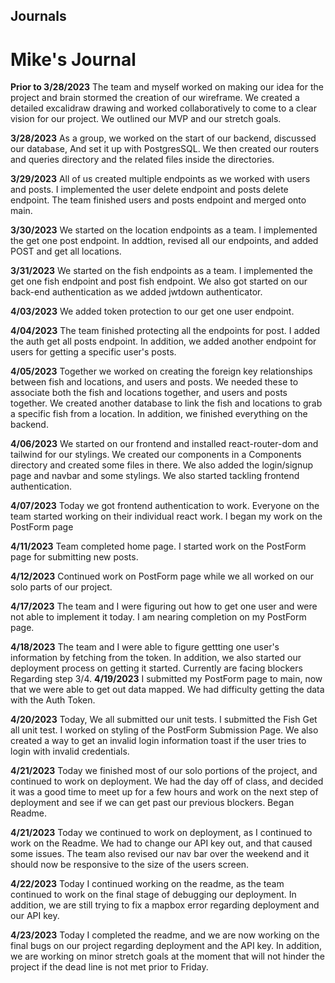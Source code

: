 ## Journals

# Mike's Journal

**Prior to 3/28/2023**
The team and myself worked on making our idea for the project and brain stormed the creation of our wireframe. We created a detailed excalidraw drawing and worked collaboratively to come to a clear vision for our project. We outlined our MVP and our stretch goals.

**3/28/2023**
As a group, we worked on the start of our backend, discussed our database, And set it up with PostgresSQL. We then created our routers and queries directory and the related files inside the directories.

**3/29/2023**
All of us created multiple endpoints as we worked with users and posts.
I implemented the user delete endpoint and posts delete endpoint.
The team finished users and posts endpoint and merged onto main.

**3/30/2023**
We started on the location endpoints as a team.
I implemented the get one post endpoint. In addtion, revised all our endpoints, and added POST
and get all locations.

**3/31/2023**
We started on the fish endpoints as a team.
I implemented the get one fish endpoint and post fish endpoint.
We also got started on our back-end authentication as we added jwtdown authenticator.

**4/03/2023**
We added token protection to our get one user endpoint.

**4/04/2023**
The team finished protecting all the endpoints for post.
I added the auth get all posts endpoint.
In addition, we added another endpoint for users for
getting a specific user's posts.

**4/05/2023**
Together we worked on creating the foreign key relationships between fish and locations, and users and posts.
We needed these to associate both the fish and locations together, and
users and posts together. We created another database to link the fish and locations to
grab a specific fish from a location.
In addition, we finished everything on the backend.

**4/06/2023**
We started on our frontend and installed react-router-dom and tailwind for our stylings. We created our components in a Components directory and created some files in there. We also added the login/signup page and navbar and some stylings.
We also started tackling frontend authentication.

**4/07/2023**
Today we got frontend authentication to work. Everyone on the team started working on their individual react work. I began my
work on the PostForm page

**4/11/2023**
Team completed home page. I started work on the PostForm page for submitting new posts.

**4/12/2023**
Continued work on PostForm page while we all worked on our solo parts of our project.

**4/17/2023**
The team and I were figuring out how to get one user and were not able to implement it today.
I am nearing completion on my PostForm page.

**4/18/2023**
The team and I were able to figure gettting one user's information by fetching from the token.
In addition, we also started our deployment process on getting it started. Currently are facing blockers
Regarding step 3/4.
**4/19/2023**
I submitted my PostForm page to main, now that we were able to get out data mapped. We had difficulty getting the data
with the Auth Token.

**4/20/2023**
Today, We all submitted our unit tests.
I submitted the Fish Get all unit test.
I worked on styling of the PostForm Submission Page.
We also created a way to get an invalid login information toast if the user tries to login with invalid credentials.

**4/21/2023**
Today we finished most of our solo portions of the project, and continued to work on deployment.
We had the day off of class, and decided it was a good time to meet up for a few hours and work on the next step of deployment
and see if we can get past our previous blockers. Began Readme.

**4/21/2023**
Today we continued to work on deployment, as I continued to work on the Readme. We had to change our API key out, and that caused some issues. The team also revised our nav bar over the weekend and it should now be responsive to the size of the users screen.

**4/22/2023**
Today I continued working on the readme, as the team continued to work on the final stage of debugging our deployment.
In addition, we are still trying to fix a mapbox error regarding deployment and our API key.

**4/23/2023**
Today I completed the readme, and we are now working on the final bugs on our project regarding deployment and the API key.
In addition, we are working on minor stretch goals at the moment that will not hinder the project if the dead line is not met prior to Friday.
